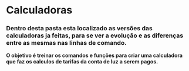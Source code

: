 # **Calculadoras**
### Dentro desta pasta esta localizado as versões das calculadoras ja feitas, para se ver a evolução e as diferenças entre as mesmas nas linhas de comando.
**O objetivo é treinar os comandos e funções para criar uma calculadora que faz os calculos de tarifas da conta de luz a serem pagos.** 
